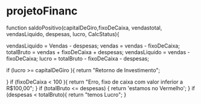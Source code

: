 # projetoFinanc
function saldoPositivo(capitalDeGiro,fixoDeCaixa, vendastotal, vendasLiquido, despesas, lucro, CalcStatus){

vendasLiquido = Vendas - despesas;
vendas = vendas - fixoDeCaixa; 
  totalBruto = vendas + fixoDeCaixa + despesas;
  vendasLiquido = vendas - fixoDeCaixa;
  lucro = totalBruto - fixoDeCaixa - despesas;

if (lucro >= capitalDeGiro ){
 return "Retorno de Investimento";
 
}
if (fixoDeCaixa < 100 ){
return "Erro, fixo de caixa com valor inferior a R$100,00";
}
if (totalBruto <= despesas) {
return 'estamos no Vermelho';
}
if (despesas < totalBruto){
return "temos Lucro";
}
